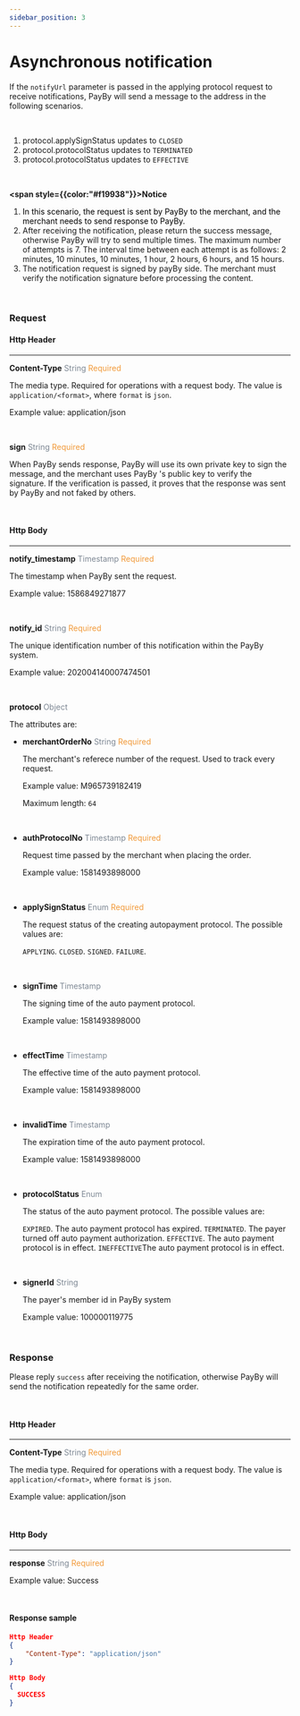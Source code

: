```yaml
---
sidebar_position: 3
---
```


# Asynchronous notification

If the `notifyUrl` parameter is passed in the applying protocol request to receive notifications, PayBy will send a message to the address in the following scenarios.

<br/>

1. protocol.applySignStatus updates to `CLOSED`
2. protocol.protocolStatus updates to `TERMINATED`
3. protocol.protocolStatus updates to `EFFECTIVE`

<br/>

**<span style={{color:"#f19938"}}>Notice</span>**

1.  <font color = 'black'>In this scenario, the request is sent by PayBy to the merchant, and the merchant needs to send response to PayBy.</font>
2.  After receiving the notification, please return the success message, otherwise PayBy will try to send multiple times. The maximum number of attempts is 7. The interval time between each attempt is as follows:  2 minutes, 10 minutes, 10  minutes, 1 hour, 2 hours, 6 hours, and 15 hours.  
3.  The notification request is signed by payBy side. The merchant must verify the notification signature before processing the content.

<br/>

### Request

#### Http Header

---

**Content-Type**    <font color = '#7d8793'>String</font>  <font color = '#f19938'>Required</font>

The media type. Required for operations with a request body. The value is `application/<format>`, where `format` is `json`.

Example value: application/json

<br/>

**sign**   <font color = ' #7d8793'>String</font>   <font color = '#f19938'>Required</font>

When PayBy sends response, PayBy will use its own private key to sign the message, and the merchant uses PayBy 's public key to verify the signature. If the verification is passed, it proves that the response was sent by PayBy and not faked by others.

<br/>

#### Http Body

---

**notify_timestamp**  <font color = ' #7d8793'>Timestamp</font>  <font color = '#f19938'>Required</font>

The timestamp when PayBy sent the request.

Example value: 1586849271877

<br/>

**notify_id**  <font color = ' #7d8793'>String</font>  <font color = '#f19938'>Required</font>

The unique identification number of this notification within the PayBy system.

Example value: 202004140007474501

<br/>

**protocol**   <font color = ' #7d8793'>Object</font>

The attributes are:

   - **merchantOrderNo**   <font color = ' #7d8793'>String</font> <font color = '#f19938'>Required</font>

     The merchant's referece number of the request. Used to track every request.

     Example value: M965739182419

     Maximum length: `64`

     <br/>

   - **authProtocolNo**   <font color = ' #7d8793'>Timestamp</font> <font color = '#f19938'>Required</font>

     Request time passed by the merchant when placing the order.

     Example value: 1581493898000

     <br/>

   - **applySignStatus**   <font color = ' #7d8793'>Enum</font> <font color = '#f19938'>Required</font>

     The request status of the creating autopayment protocol. The possible values are:

     `APPLYING`.
     `CLOSED`.
     `SIGNED`.
     `FAILURE`.

     <br/>

   - **signTime**   <font color = ' #7d8793'>Timestamp</font> 

     The signing time of the auto payment protocol.

     Example value: 1581493898000

     <br/>

   - **effectTime**   <font color = ' #7d8793'>Timestamp</font>  

     The effective time of the auto payment protocol.

     Example value: 1581493898000

     <br/>

   - **invalidTime**   <font color = ' #7d8793'>Timestamp</font> 

     The expiration time of the auto payment protocol.

     Example value: 1581493898000

     <br/>

   - **protocolStatus**   <font color = ' #7d8793'>Enum</font>

     The status of the auto payment protocol. The possible values are:

     `EXPIRED`. The auto payment protocol has expired.
     `TERMINATED`. The payer turned off auto payment authorization.
     `EFFECTIVE`. The auto payment protocol is in effect.
     `INEFFECTIVE`The auto payment protocol is in effect.

     <br/>

   - **signerId**   <font color = ' #7d8793'>String</font>

     The payer's member id in PayBy system

     Example value: 100000119775

     <br/>



### Response 

Please reply `success` after receiving the notification, otherwise PayBy will send the notification repeatedly for the same order.

<br/>

#### Http Header

---

**Content-Type**    <font color = '#7d8793'>String</font>  <font color = '#f19938'>Required</font>

The media type. Required for operations with a request body. The value is `application/<format>`, where `format` is `json`.

Example value: application/json

<br/>

#### Http Body

---

**response**  <font color = ' #7d8793'>String</font>  <font color = '#f19938'>Required</font>

Example value: Success

<br/>

#### Response sample

```json
Http Header
{
	"Content-Type": "application/json" 
}

Http Body
{
  SUCCESS
}
```

